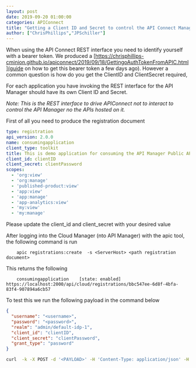 ```yaml
---
layout: post
date: 2019-09-20 01:00:00
categories: APIConnect
title: "Getting a Client ID and Secret to control the API Connect Management REST Interface"  
author: ["ChrisPhillips","JPSchiller"]
---
```


When using the API Connect REST interface  you need to identify yourself with a bearer token. We produced a
[https://chrisphillips-cminion.github.io/apiconnect/2019/09/18/GettingoAuthTokenFromAPIC.html](guide on how to get this bearer token a few days ago). However a common question is how do you get the ClientID and ClientSecret required,

<!--more-->

For each application you have invoking the REST interface for the API Manager should have its own Client ID and Secret.

_Note: This is the REST interface to drive APIConnect not to interact to control the API Manager no the APIs hosted on it._

First of all you need to produce the registration document

```yaml
type: registration
api_version: 2.0.0
name: consumingapplication
client_type: toolkit
title: This is demo application for consuming the API Manager Public APIs
client_id: clientID
client_secret: clientPassword
scopes:
  - 'org:view'
  - 'org:manage'
  - 'published-product:view'
  - 'app:view'
  - 'app:manage'
  - 'app-analytics:view'
  - 'my:view'
  - 'my:manage'
```

Please update the client_id and client_secret with your desired value

After logging into the Cloud Manager (nto API Manager) with the apic tool, the following command is run
```
    apic registrations:create  -s <ServerHost> <path registration document>
```
This returns the following
```
    consumingapplication    [state: enabled]   https://localhost:2000/api/cloud/registrations/bbc547ee-6d8f-4bfa-83f4-907894a6cb57   
```
To test this we run the following payload in the command below

```json
{
  "username": "<username>",
  "password": "<password>",
  "realm": "admin/default-idp-1",
  "client_id": "clientID",
  "client_secret": "clientPassword",
  "grant_type": "password"
}
```

```bash
curl  -k -X POST -d '<PAYLOAD>' -H 'Content-Type: application/json' -H 'Accept: application/json' https://localhost:2000/api/token
```
